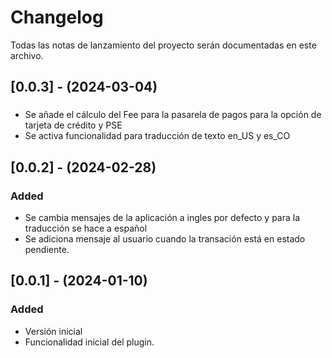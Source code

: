 # Changelog

Todas las notas de lanzamiento del proyecto serán documentadas en este archivo.


## [0.0.3] - (2024-03-04)

###
- Se añade el cálculo del Fee para la pasarela de pagos para la opción de tarjeta de crédito y PSE
- Se activa funcionalidad para traducción de texto en_US y es_CO

## [0.0.2] - (2024-02-28)

### Added
- Se cambia mensajes de la aplicación a ingles por defecto y para la traducción se hace a español
- Se adiciona mensaje al usuario cuando la transación está en estado pendiente.

## [0.0.1] - (2024-01-10)

### Added
- Versión inicial
- Funcionalidad inicial del plugin.

